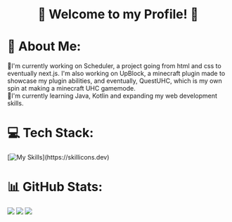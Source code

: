 <h1 align="center">👋 Welcome to my Profile! 👋</h1>

# 💫 About Me:
🔭I'm currently working on Scheduler, a project going from html and css to eventually next.js. I'm also working on UpBlock, a minecraft plugin made to showcase my plugin abilities, and eventually, QuestUHC, which is my own spin at making a minecraft UHC gamemode.<br>📖I'm currently learning Java, Kotlin and expanding my web development skills.

# 💻 Tech Stack:
[![My Skills](https://skillicons.dev/icons?i=html,css,js,ts,svelte,react,kotlin,java,py,discordjs,nodejs,npm,docker,mongodb,mysql,gradle,maven,)](https://skillicons.dev)

# 📊 GitHub Stats:
![](https://github-readme-stats.vercel.app/api?username=StillLutto&theme=onedark&hide_border=true&)
![](https://github-readme-streak-stats.herokuapp.com/?user=StillLutto&theme=onedark&hide_border=true)
![](https://github-readme-stats.vercel.app/api/top-langs/?username=StillLutto&theme=onedark&hide_border=true)

